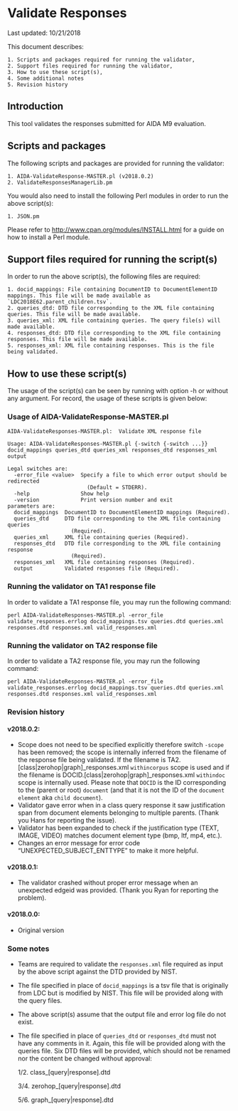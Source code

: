 # Validate Responses

Last updated: 10/21/2018

This document describes:

	1. Scripts and packages required for running the validator,
	2. Support files required for running the validator,
	3. How to use these script(s),
	4. Some additional notes
	5. Revision history
	
## Introduction

This tool validates the responses submitted for AIDA M9 evaluation. 

## Scripts and packages

The following scripts and packages are provided for running the validator:

	1. AIDA-ValidateResponse-MASTER.pl (v2018.0.2)
	2. ValidateResponsesManagerLib.pm
	
You would also need to install the following Perl modules in order to run the above script(s):

	1. JSON.pm
	
Please refer to http://www.cpan.org/modules/INSTALL.html for a guide on how to install a Perl module.

## Support files required for running the script(s)

In order to run the above script(s), the following files are required:

	1. docid_mappings: File containing DocumentID to DocumentElementID mappings. This file will be made available as `LDC2018E62.parent_children.tsv`.
	2. queries_dtd: DTD file corresponding to the XML file containing queries. This file will be made available.
	3. queries_xml: XML file containing queries. The query file(s) will made available.
	4. responses_dtd: DTD file corresponding to the XML file containing responses. This file will be made available.
	5. responses_xml: XML file containing responses. This is the file being validated.
	
## How to use these script(s)

The usage of the script(s) can be seen by running with option -h or without any argument. For record, the usage of these scripts is given below:

### Usage of AIDA-ValidateResponse-MASTER.pl

~~~
AIDA-ValidateResponses-MASTER.pl:  Validate XML response file

Usage: AIDA-ValidateResponses-MASTER.pl {-switch {-switch ...}} docid_mappings queries_dtd queries_xml responses_dtd responses_xml output

Legal switches are:
  -error_file <value>  Specify a file to which error output should be redirected
                         (Default = STDERR).
  -help                Show help
  -version             Print version number and exit
parameters are:
  docid_mappings  DocumentID to DocumentElementID mappings (Required).
  queries_dtd     DTD file corresponding to the XML file containing queries
                    (Required).
  queries_xml     XML file containing queries (Required).
  responses_dtd   DTD file corresponding to the XML file containing response
                    (Required).
  responses_xml   XML file containing responses (Required).
  output          Validated responses file (Required).
~~~

### Running the validator on TA1 response file

In order to validate a TA1 response file, you may run the following command:

~~~
perl AIDA-ValidateResponses-MASTER.pl -error_file validate_responses.errlog docid_mappings.tsv queries.dtd queries.xml responses.dtd responses.xml valid_responses.xml
~~~

### Running the validator on TA2 response file

In order to validate a TA2 response file, you may run the following command:

~~~
perl AIDA-ValidateResponses-MASTER.pl -error_file validate_responses.errlog docid_mappings.tsv queries.dtd queries.xml responses.dtd responses.xml valid_responses.xml
~~~

### Revision history

#### v2018.0.2:
- Scope does not need to be specified explicitly therefore switch `-scope` has been removed; the scope is internally inferred from the filename of the response file being validated. If the filename is TA2.[class|zerohop|graph]_responses.xml `withincorpus` scope is used and if the filename is DOCID.[class|zerohop|graph]_responses.xml `withindoc` scope is internally used. Please note that `DOCID` is the ID corresponding to the (parent or root) `document` (and that it is not the ID of the `document element` aka `child document`).
- Validator gave error when in a class query response it saw justification span from document elements belonging to multiple parents. (Thank you Hans for reporting the issue).
- Validator has been expanded to check if the justification type (TEXT, IMAGE, VIDEO) matches document element type (bmp, ltf, mp4, etc.).
- Changes an error message for error code “UNEXPECTED_SUBJECT_ENTTYPE” to make it more helpful.

#### v2018.0.1:
- The validator crashed without proper error message when an unexpected edgeid was provided. (Thank you Ryan for reporting the problem).

#### v2018.0.0:
- Original version

### Some notes

- Teams are required to validate the `responses.xml` file required as input by the above script against the DTD provided by NIST.
- The file specified in place of `docid_mappings` is a tsv file that is originally from LDC but is modified by NIST. This file will be provided along with the query files.
- The above script(s) assume that the output file and error log file do not exist.
- The file specified in place of `queries_dtd` or `responses_dtd` must not have any comments in it. Again, this file will be provided along with the queries file. Six DTD files will be provided, which should not be renamed nor the content be changed without approval:

	1/2. class_[query|response].dtd

	3/4. zerohop_[query|response].dtd

	5/6. graph_[query|response].dtd
